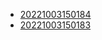 - [20221003150184](/zet/20221003150184/README.md)
- [20221003150183](/zet/20221003150183/README.md)
